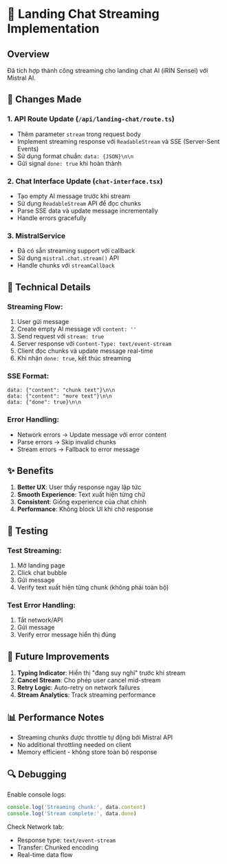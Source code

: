 # 🚀 Landing Chat Streaming Implementation

## Overview
Đã tích hợp thành công streaming cho landing chat AI (iRIN Sensei) với Mistral AI.

## 📝 Changes Made

### 1. **API Route Update** (`/api/landing-chat/route.ts`)
- Thêm parameter `stream` trong request body
- Implement streaming response với `ReadableStream` và SSE (Server-Sent Events)
- Sử dụng format chuẩn: `data: {JSON}\n\n`
- Gửi signal `done: true` khi hoàn thành

### 2. **Chat Interface Update** (`chat-interface.tsx`)
- Tạo empty AI message trước khi stream
- Sử dụng `ReadableStream` API để đọc chunks
- Parse SSE data và update message incrementally
- Handle errors gracefully

### 3. **MistralService** 
- Đã có sẵn streaming support với callback
- Sử dụng `mistral.chat.stream()` API
- Handle chunks với `streamCallback`

## 🔧 Technical Details

### Streaming Flow:
1. User gửi message
2. Create empty AI message với `content: ''`
3. Send request với `stream: true`
4. Server response với `Content-Type: text/event-stream`
5. Client đọc chunks và update message real-time
6. Khi nhận `done: true`, kết thúc streaming

### SSE Format:
```
data: {"content": "chunk text"}\n\n
data: {"content": "more text"}\n\n
data: {"done": true}\n\n
```

### Error Handling:
- Network errors → Update message với error content
- Parse errors → Skip invalid chunks
- Stream errors → Fallback to error message

## ✨ Benefits

1. **Better UX**: User thấy response ngay lập tức
2. **Smooth Experience**: Text xuất hiện từng chữ
3. **Consistent**: Giống experience của chat chính
4. **Performance**: Không block UI khi chờ response

## 🧪 Testing

### Test Streaming:
1. Mở landing page
2. Click chat bubble
3. Gửi message
4. Verify text xuất hiện từng chunk (không phải toàn bộ)

### Test Error Handling:
1. Tắt network/API
2. Gửi message
3. Verify error message hiển thị đúng

## 🎯 Future Improvements

1. **Typing Indicator**: Hiển thị "đang suy nghĩ" trước khi stream
2. **Cancel Stream**: Cho phép user cancel mid-stream
3. **Retry Logic**: Auto-retry on network failures
4. **Stream Analytics**: Track streaming performance

## 📊 Performance Notes

- Streaming chunks được throttle tự động bởi Mistral API
- No additional throttling needed on client
- Memory efficient - không store toàn bộ response

## 🔍 Debugging

Enable console logs:
```javascript
console.log('Streaming chunk:', data.content)
console.log('Stream complete:', data.done)
```

Check Network tab:
- Response type: `text/event-stream`
- Transfer: Chunked encoding
- Real-time data flow
